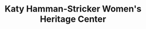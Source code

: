---
layout: repo
title: "Katy Hamman-Stricker Women's Heritage Center"
id: 16974
permalink: repos/16974/
---